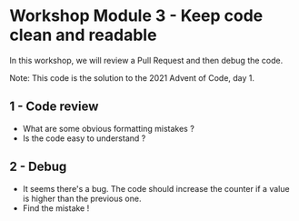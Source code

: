 # Workshop Module 3 - Keep code clean and readable

In this workshop, we will review a Pull Request and then debug the code.

Note: This code is the solution to the 2021 Advent of Code, day 1.

## 1 - Code review

- What are some obvious formatting mistakes ?
- Is the code easy to understand ? 

## 2 - Debug

- It seems there's a bug. The code should increase the counter if a value is higher than the previous one.
- Find the mistake ! 

